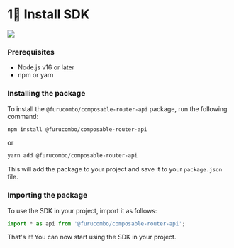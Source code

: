 # 1⃣ Install SDK

[![](https://badge.fury.io/js/@furucombo%2Fcomposable-router-api.svg)](https://www.npmjs.com/package/@furucombo/composable-router-api)

### Prerequisites

* Node.js v16 or later
* npm or yarn

### Installing the package

To install the `@furucombo/composable-router-api` package, run the following command:

```sh
npm install @furucombo/composable-router-api
```

or

```bash
yarn add @furucombo/composable-router-api
```

This will add the package to your project and save it to your `package.json` file.

### Importing the package

To use the SDK in your project, import it as follows:

```typescript
import * as api from '@furucombo/composable-router-api';
```

That's it! You can now start using the SDK in your project.
